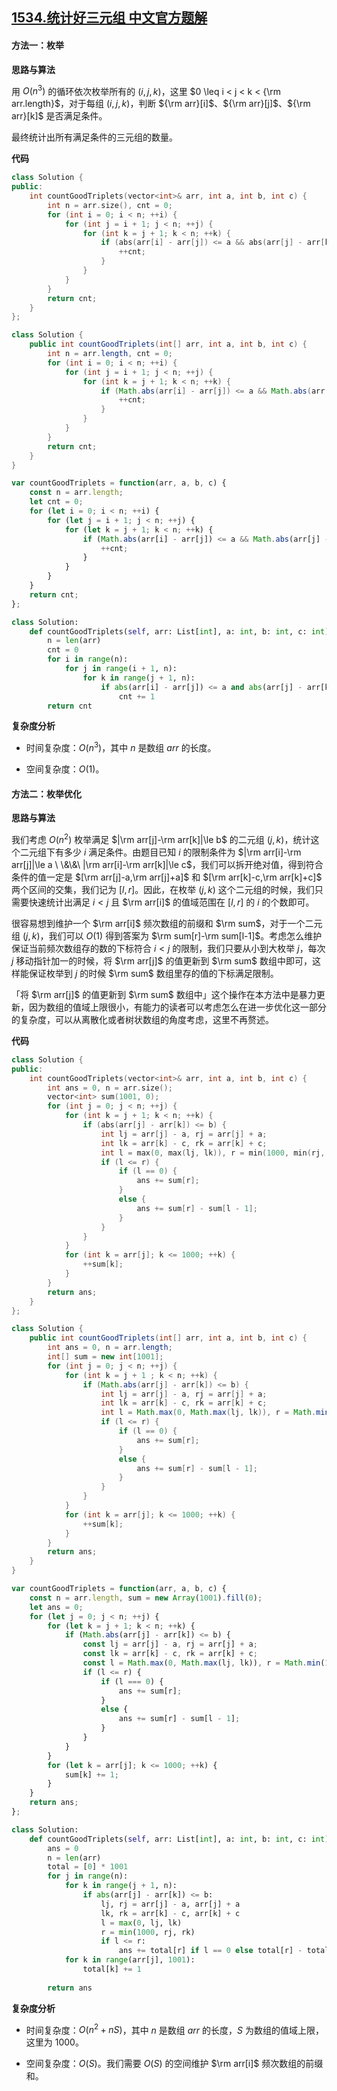 ## [1534.统计好三元组 中文官方题解](https://leetcode.cn/problems/count-good-triplets/solutions/100000/tong-ji-hao-san-yuan-zu-by-leetcode-solution)
#### 方法一：枚举

**思路与算法**

用 $O(n^3)$ 的循环依次枚举所有的 $(i, j, k)$，这里 $0 \leq i < j < k < {\rm arr.length}$，对于每组 $(i, j, k)$，判断 ${\rm arr}[i]$、${\rm arr}[j]$、${\rm arr}[k]$ 是否满足条件。

最终统计出所有满足条件的三元组的数量。

**代码**

```cpp [sol1-C++]
class Solution {
public:
    int countGoodTriplets(vector<int>& arr, int a, int b, int c) {
        int n = arr.size(), cnt = 0;
        for (int i = 0; i < n; ++i) {
            for (int j = i + 1; j < n; ++j) {
                for (int k = j + 1; k < n; ++k) {
                    if (abs(arr[i] - arr[j]) <= a && abs(arr[j] - arr[k]) <= b && abs(arr[i] - arr[k]) <= c) {
                        ++cnt;
                    }
                }
            }
        }
        return cnt;
    }
};
```

```Java [sol1-Java]
class Solution {
    public int countGoodTriplets(int[] arr, int a, int b, int c) {
        int n = arr.length, cnt = 0;
        for (int i = 0; i < n; ++i) {
            for (int j = i + 1; j < n; ++j) {
                for (int k = j + 1; k < n; ++k) {
                    if (Math.abs(arr[i] - arr[j]) <= a && Math.abs(arr[j] - arr[k]) <= b && Math.abs(arr[i] - arr[k]) <= c) {
                        ++cnt;
                    }
                }
            }
        }
        return cnt;
    }
}
```

```JavaScript [sol1-JavaScript]
var countGoodTriplets = function(arr, a, b, c) {
    const n = arr.length;
    let cnt = 0;
    for (let i = 0; i < n; ++i) {
        for (let j = i + 1; j < n; ++j) {
            for (let k = j + 1; k < n; ++k) {
                if (Math.abs(arr[i] - arr[j]) <= a && Math.abs(arr[j] - arr[k]) <= b && Math.abs(arr[i] - arr[k]) <= c) {
                    ++cnt;
                }
            }
        }
    }
    return cnt;
};
```

```Python [sol1-Python3]
class Solution:
    def countGoodTriplets(self, arr: List[int], a: int, b: int, c: int) -> int:
        n = len(arr)
        cnt = 0
        for i in range(n):
            for j in range(i + 1, n):
                for k in range(j + 1, n):
                    if abs(arr[i] - arr[j]) <= a and abs(arr[j] - arr[k]) <= b and abs(arr[i] - arr[k]) <= c:
                        cnt += 1
        return cnt
```

**复杂度分析**

+ 时间复杂度：$O(n^3)$，其中 $n$ 是数组 $\textit{arr}$ 的长度。

+ 空间复杂度：$O(1)$。

#### 方法二：枚举优化

**思路与算法**

我们考虑 $O(n^2)$ 枚举满足 $|\rm arr[j]-\rm arr[k]|\le b$ 的二元组 $(j,k)$，统计这个二元组下有多少 $i$ 满足条件。由题目已知 $i$ 的限制条件为 $|\rm arr[i]-\rm arr[j]|\le a \ \&\&\ |\rm arr[i]-\rm arr[k]|\le c$，我们可以拆开绝对值，得到符合条件的值一定是 $[\rm arr[j]-a,\rm arr[j]+a]$ 和 $[\rm arr[k]-c,\rm arr[k]+c]$ 两个区间的交集，我们记为 $[l,r]$。因此，在枚举 $(j,k)$ 这个二元组的时候，我们只需要快速统计出满足 $i<j$ 且 $\rm arr[i]$ 的值域范围在 $[l,r]$ 的 $i$ 的个数即可。

很容易想到维护一个 $\rm arr[i]$ 频次数组的前缀和 $\rm sum$，对于一个二元组 $(j,k)$，我们可以 $O(1)$ 得到答案为 $\rm sum[r]-\rm sum[l-1]$。考虑怎么维护保证当前频次数组存的数的下标符合 $i<j$ 的限制，我们只要从小到大枚举 $j$，每次 $j$ 移动指针加一的时候，将 $\rm arr[j]$ 的值更新到 $\rm sum$ 数组中即可，这样能保证枚举到 $j$ 的时候 $\rm sum$ 数组里存的值的下标满足限制。

 「将 $\rm arr[j]$ 的值更新到 $\rm sum$ 数组中」这个操作在本方法中是暴力更新，因为数组的值域上限很小，有能力的读者可以考虑怎么在进一步优化这一部分的复杂度，可以从离散化或者树状数组的角度考虑，这里不再赘述。

**代码**

```cpp [sol2-C++]
class Solution {
public:
    int countGoodTriplets(vector<int>& arr, int a, int b, int c) {
        int ans = 0, n = arr.size();
        vector<int> sum(1001, 0);
        for (int j = 0; j < n; ++j) {
            for (int k = j + 1; k < n; ++k) {
                if (abs(arr[j] - arr[k]) <= b) {
                    int lj = arr[j] - a, rj = arr[j] + a;
                    int lk = arr[k] - c, rk = arr[k] + c;
                    int l = max(0, max(lj, lk)), r = min(1000, min(rj, rk));
                    if (l <= r) {
                        if (l == 0) {
                            ans += sum[r];
                        }
                        else {
                            ans += sum[r] - sum[l - 1];
                        }
                    }
                }
            }
            for (int k = arr[j]; k <= 1000; ++k) {
                ++sum[k];
            }
        }
        return ans;
    }
};
```

```Java [sol2-Java]
class Solution {
    public int countGoodTriplets(int[] arr, int a, int b, int c) {
        int ans = 0, n = arr.length;
        int[] sum = new int[1001];
        for (int j = 0; j < n; ++j) {
            for (int k = j + 1 ; k < n; ++k) {
                if (Math.abs(arr[j] - arr[k]) <= b) {
                    int lj = arr[j] - a, rj = arr[j] + a;
                    int lk = arr[k] - c, rk = arr[k] + c;
                    int l = Math.max(0, Math.max(lj, lk)), r = Math.min(1000, Math.min(rj, rk));
                    if (l <= r) {
                        if (l == 0) {
                            ans += sum[r];
                        }
                        else {
                            ans += sum[r] - sum[l - 1];
                        }
                    }
                }
            }
            for (int k = arr[j]; k <= 1000; ++k) {
                ++sum[k];
            }
        }
        return ans;
    }
}
```

```JavaScript [sol2-JavaScript]
var countGoodTriplets = function(arr, a, b, c) {
    const n = arr.length, sum = new Array(1001).fill(0);
    let ans = 0;
    for (let j = 0; j < n; ++j) {
        for (let k = j + 1; k < n; ++k) {
            if (Math.abs(arr[j] - arr[k]) <= b) {
                const lj = arr[j] - a, rj = arr[j] + a;
                const lk = arr[k] - c, rk = arr[k] + c;
                const l = Math.max(0, Math.max(lj, lk)), r = Math.min(1000, Math.min(rj, rk));
                if (l <= r) {
                    if (l === 0) {
                        ans += sum[r];
                    }
                    else {
                        ans += sum[r] - sum[l - 1];
                    }
                }
            }
        }
        for (let k = arr[j]; k <= 1000; ++k) {
            sum[k] += 1;
        }
    }
    return ans;
};
```

```Python [sol2-Python3]
class Solution:
    def countGoodTriplets(self, arr: List[int], a: int, b: int, c: int) -> int:
        ans = 0
        n = len(arr)
        total = [0] * 1001
        for j in range(n):
            for k in range(j + 1, n):
                if abs(arr[j] - arr[k]) <= b:
                    lj, rj = arr[j] - a, arr[j] + a
                    lk, rk = arr[k] - c, arr[k] + c
                    l = max(0, lj, lk)
                    r = min(1000, rj, rk)
                    if l <= r:
                        ans += total[r] if l == 0 else total[r] - total[l - 1]
            for k in range(arr[j], 1001):
                total[k] += 1
        
        return ans
```

**复杂度分析**

+ 时间复杂度：$O(n^2+nS)$，其中 $n$ 是数组 $\textit{arr}$ 的长度，$S$ 为数组的值域上限，这里为 $1000$。

+ 空间复杂度：$O(S)$。我们需要 $O(S)$ 的空间维护 $\rm arr[i]$ 频次数组的前缀和。